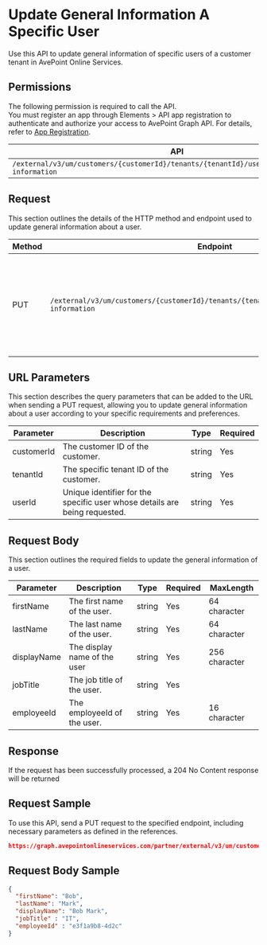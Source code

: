 # Update General Information A Specific User

Use this API to update general information of specific users of a customer tenant in AvePoint Online Services. 

## Permissions

The following permission is required to call the API.  
You must register an app through Elements > API app registration to authenticate and authorize your access to AvePoint Graph API. For details, refer to [App Registration](https://cdn.avepoint.com/assets/apelements-webhelp/avepoint-elements-for-partners/index.htm#!Documents/appregistration.htm).

| API | Permission  |
|-----------|--------|
| `/external/v3/um/customers/{customerId}/tenants/{tenantId}/users/{userId}/general-information`|elements.um.user.readwrite.all|  

## Request

This section outlines the details of the HTTP method and endpoint used to update general information
about a user.

| Method | Endpoint | Description |
|-----------|--------|------------|
| PUT | `/external/v3/um/customers/{customerId}/tenants/{tenantId}/users/{userId}/general-information` | Update general information about a user of a customer tenant in AvePoint Online Services.|

## URL Parameters

This section describes the query parameters that can be added to the URL when sending a PUT request, allowing you to update general information about a user according to your specific requirements and preferences.

| Parameter | Description | Type | Required |
| --- | --- | --- |---|
| customerId | The customer ID of the customer. | string | Yes |
| tenantId | The specific tenant ID of the customer. | string | Yes |
| userId | Unique identifier for the specific user whose details are being requested. | string | Yes |

## Request Body

This section outlines the required fields to update the general information of a user.

| Parameter | Description | Type | Required | MaxLength
| --- | --- | --- | --- | ---|
| firstName | The first name of the user. | string | Yes | 64 character |
| lastName | The last name of the user. | string | Yes | 64 character|
| displayName |  The display name of the user | string | Yes |  256 character|
| jobTitle | The job title of the user. | string | Yes | |
| employeeId |The employeeId of the user. | string | Yes | 16 character|

## Response

If the request has been successfully processed, a 204 No Content response will be returned

## Request Sample

To use this API, send a PUT request to the specified endpoint, including necessary parameters as defined in the references. 

```json
https://graph.avepointonlineservices.com/partner/external/v3/um/customers/966f35cc-61f4-4070-819c-25cdbcf82a07/tenants/0c7715b3-bc2f-4c4c-a8a0-f3634dcfacec/users/7c18fd6f-fb26-4353-8dbd-5725fa9edc3f/general-information
```
## Request Body Sample

```json
{
  "firstName": "Bob",
  "lastName": "Mark",
  "displayName": "Bob Mark",
  "jobTitle" : "IT",
  "employeeId" : "e3f1a9b8-4d2c"
}
```